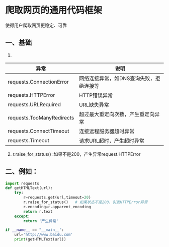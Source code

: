# 爬取网页的通用代码框架

使得用户爬取网页更稳定、可靠

## 一、基础

1. 
|异常|说明|
|---|---|
|requests.ConnectionError|网络连接异常，如DNS查询失败，拒绝连接等|
|requests.HTTPError|HTTP错误异常|
|requests.URLRequired|URL缺失异常|
|requests.TooManyRedirects|超过最大重定向次数，产生重定向异常|
|requests.ConnectTimeout|连接远程服务器超时异常|
|requests.Timeout|请求URL超时，产生超时异常|


2. r.raise_for_status()   :如果不是200，产生异常request.HTTPError






## 二、例如：
```python
import requests
def getHTMLText(url):
    try:
        r=requests.get(url,timeout=20)
        r.raise_for_status()   # 如果状态不是200，引发HTTPError异常
        r.encoding=r.apparent_encoding
        return r.text
    except:
        return '产生异常'

if __name__ == "__main__":
    url='http://www.baidu.com'
    print(getHTMLText(url))
```